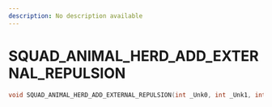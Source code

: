 ```yaml
---
description: No description available 
---
```


# SQUAD_ANIMAL_HERD_ADD_EXTERNAL_REPULSION

```cpp
void SQUAD_ANIMAL_HERD_ADD_EXTERNAL_REPULSION(int _Unk0, int _Unk1, int _Unk2, int _Unk3, int _Unk4, int _Unk5, int _Unk6, int _Unk7);
```